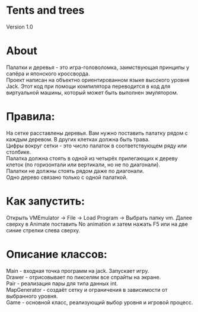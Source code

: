# Tents and trees
Version 1.0

# About
Палатки и деревья - это игра-головоломка, заимствующая принципы у сапёра и японского кроссворда.<br>
Проект написан на объектно ориентированном языке высокого уровня Jack. Этот код при помощи компилятора переводится в код для виртуальной машины, который может быть выполнен эмулятором.

# Правила:
На сетке расставлены деревья. Вам нужно поставить палатку рядом с каждым деревом. В других клетках должна быть трава.<br>
Цифры вокруг сетки - это число палаток в соответствующем ряду или столбике.<br>
Палатка должна стоять в одной из четырёх прилегающих к дереву клеток (по горизонтали или вертикали, но не по диагонали).<br>
Палатки не должны стоять рядом даже по диагонали.<br>
Одно дерево связано только с одной палаткой.

# Как запустить:
Открыть VMEmulator -> File -> Load Program -> Выбрать папку vm. Далее сверху в Animate поставить No animation и затем нажать F5 или на две синие стрелки слева сверху. 

# Описание классов:
Main - входная точка программ на jack. Запускает игру.<br>
Drawer - отрисовывает по пикселям все спрайты на экране.<br>
Pair - реализация пары для типа данных int.<br>
MapGenerator - создаёт сетку и ограничения в зависимости от выбранного уровня.<br>
Game - основной класс, реализующий выбор уровня и игровой процесс. 
